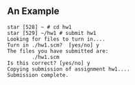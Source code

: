 ## An Example

    
    
    star [528] ~ # cd hw1
    star [529] ~/hw1 # submit hw1
    Looking for files to turn in....
    Turn in ./hw1.scm?  [yes/no] y
    The files you have submitted are:
            ./hw1.scm
    Is this correct? [yes/no] y
    Copying submission of assignment hw1....
    Submission complete.
    

